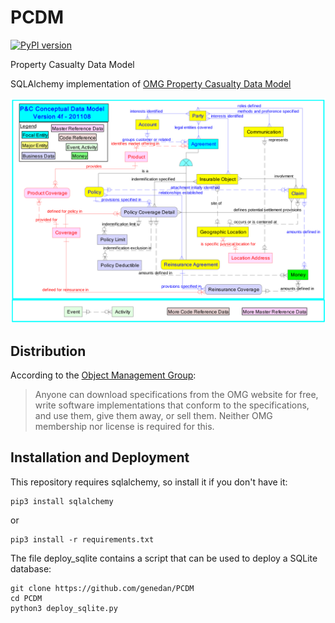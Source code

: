 # PCDM
[![PyPI version](https://badge.fury.io/py/pcdm.svg)](https://badge.fury.io/py/pcdm)

Property Casualty Data Model

SQLAlchemy implementation of [OMG Property Casualty Data Model](https://www.omg.org/spec/PC/About-PC/)

![](docs/pcdmcdm.png)

## Distribution

According to the [Object Management Group](https://www.omg.org/gettingstarted/overview.htm#Free):

>Anyone can download specifications from the OMG website for free, write software implementations that conform to the specifications, and use them, give them away, or sell them. Neither OMG membership nor license is required for this.


## Installation and Deployment

This repository requires sqlalchemy, so install it if you don't have it:

```
pip3 install sqlalchemy
```

or
```
pip3 install -r requirements.txt
```

The file deploy_sqlite contains a script that can be used to deploy a SQLite database:

```
git clone https://github.com/genedan/PCDM
cd PCDM
python3 deploy_sqlite.py
```
